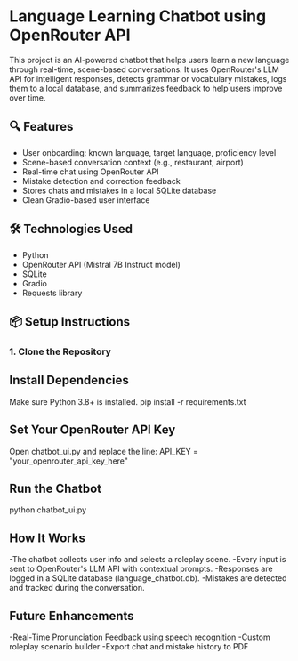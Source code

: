 # Language Learning Chatbot using OpenRouter API

This project is an AI-powered chatbot that helps users learn a new language through real-time, scene-based conversations. It uses OpenRouter's LLM API for intelligent responses, detects grammar or vocabulary mistakes, logs them to a local database, and summarizes feedback to help users improve over time.

## 🔍 Features

- User onboarding: known language, target language, proficiency level
- Scene-based conversation context (e.g., restaurant, airport)
- Real-time chat using OpenRouter API
- Mistake detection and correction feedback
- Stores chats and mistakes in a local SQLite database
- Clean Gradio-based user interface

## 🛠 Technologies Used

- Python
- OpenRouter API (Mistral 7B Instruct model)
- SQLite
- Gradio
- Requests library

## 📦 Setup Instructions

### 1. Clone the Repository

## Install Dependencies
Make sure Python 3.8+ is installed.
pip install -r requirements.txt


## Set Your OpenRouter API Key
Open chatbot_ui.py and replace the line:
API_KEY = "your_openrouter_api_key_here"


## Run the Chatbot
python chatbot_ui.py


## How It Works
-The chatbot collects user info and selects a roleplay scene. 
-Every input is sent to OpenRouter's LLM API with contextual prompts.
-Responses are logged in a SQLite database (language_chatbot.db).
-Mistakes are detected and tracked during the conversation.

## Future Enhancements
-Real-Time Pronunciation Feedback using speech recognition
-Custom roleplay scenario builder
-Export chat and mistake history to PDF

